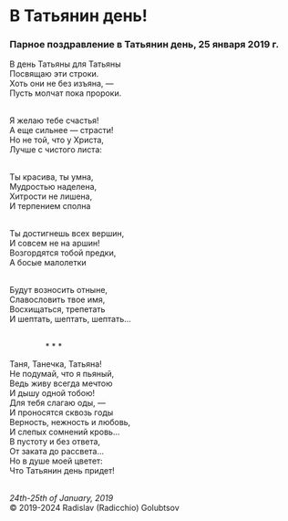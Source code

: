 <style>p{text-align:left}</style>
# В Татьянин день!

### Парное поздравление в Татьянин день, 25 января 2019 г.

В день Татьяны для Татьяны<br />
Посвящаю эти строки.<br />
Хоть они не без изъяна, &mdash;<br />
Пусть молчат пока пророки.

<br />Я желаю тебе счастья!<br />
А еще сильнее &mdash; страсти!<br />
Но не той, что у Христа,<br />
Лучше с чистого листа:

<br />Ты красива, ты умна,<br />
Мудростью наделена,<br />
Хитрости не лишена,<br />
И терпением сполна

<br />Ты достигнешь всех вершин,<br />
И совсем не на аршин!<br />
Возгордятся тобой предки,<br />
А босые малолетки

<br />Будут возносить отныне,<br />
Славословить твое имя,<br />
Восхищаться, трепетать<br />
И шептать, шептать, шептать...

<br />&nbsp;&nbsp;&nbsp;&nbsp;&nbsp;&nbsp;&nbsp;&nbsp;&nbsp;&nbsp;&nbsp;&nbsp;&nbsp;&nbsp;&nbsp;&nbsp;\* \* \*

Таня, Танечка, Татьяна!<br />
Не подумай, что я пьяный,<br />
Ведь живу всегда мечтою<br />
И дышу одной тобою!<br />
Для тебя слагаю оды, &mdash;<br />
И проносятся сквозь годы<br />
Верность, нежность и любовь,<br />
И слепых сомнений кровь...<br />
В пустоту и без ответа,<br />
От заката до рассвета...<br />
Но в душе моей цветет:<br />
Что Татьянин день придет!

<br />*24th-25th of January, 2019*<br />
&copy; 2019-2024 Radislav (Radicchio) Golubtsov
